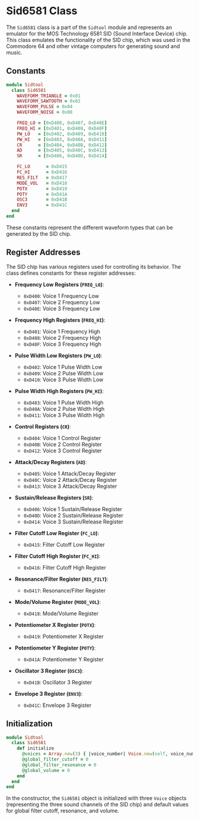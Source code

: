 # Sid6581 Class

The `Sid6581` class is a part of the `Sidtool` module and represents an emulator for the MOS Technology 6581 SID (Sound Interface Device) chip. This class emulates the functionality of the SID chip, which was used in the Commodore 64 and other vintage computers for generating sound and music.

## Constants

```ruby
module Sidtool
  class Sid6581
    WAVEFORM_TRIANGLE = 0x01
    WAVEFORM_SAWTOOTH = 0x02
    WAVEFORM_PULSE = 0x04
    WAVEFORM_NOISE = 0x08

    FREQ_LO = [0xD400, 0xD407, 0xD40E]
    FREQ_HI = [0xD401, 0xD408, 0xD40F]
    PW_LO   = [0xD402, 0xD409, 0xD410]
    PW_HI   = [0xD403, 0xD40A, 0xD411]
    CR      = [0xD404, 0xD40B, 0xD412]
    AD      = [0xD405, 0xD40C, 0xD413]
    SR      = [0xD406, 0xD40D, 0xD414]

    FC_LO      = 0xD415
    FC_HI      = 0xD416
    RES_FILT   = 0xD417
    MODE_VOL   = 0xD418
    POTX       = 0xD419
    POTY       = 0xD41A
    OSC3       = 0xD41B
    ENV3       = 0xD41C
  end
end
```

These constants represent the different waveform types that can be generated by the SID chip.

## Register Addresses

The SID chip has various registers used for controlling its behavior. The class defines constants for these register addresses:

- **Frequency Low Registers (`FREQ_LO`)**:
  - `0xD400`: Voice 1 Frequency Low
  - `0xD407`: Voice 2 Frequency Low
  - `0xD40E`: Voice 3 Frequency Low

- **Frequency High Registers (`FREQ_HI`)**:
  - `0xD401`: Voice 1 Frequency High
  - `0xD408`: Voice 2 Frequency High
  - `0xD40F`: Voice 3 Frequency High

- **Pulse Width Low Registers (`PW_LO`)**:
  - `0xD402`: Voice 1 Pulse Width Low
  - `0xD409`: Voice 2 Pulse Width Low
  - `0xD410`: Voice 3 Pulse Width Low

- **Pulse Width High Registers (`PW_HI`)**:
  - `0xD403`: Voice 1 Pulse Width High
  - `0xD40A`: Voice 2 Pulse Width High
  - `0xD411`: Voice 3 Pulse Width High

- **Control Registers (`CR`)**:
  - `0xD404`: Voice 1 Control Register
  - `0xD40B`: Voice 2 Control Register
  - `0xD412`: Voice 3 Control Register

- **Attack/Decay Registers (`AD`)**:
  - `0xD405`: Voice 1 Attack/Decay Register
  - `0xD40C`: Voice 2 Attack/Decay Register
  - `0xD413`: Voice 3 Attack/Decay Register

- **Sustain/Release Registers (`SR`)**:
  - `0xD406`: Voice 1 Sustain/Release Register
  - `0xD40D`: Voice 2 Sustain/Release Register
  - `0xD414`: Voice 3 Sustain/Release Register

- **Filter Cutoff Low Register (`FC_LO`)**:
  - `0xD415`: Filter Cutoff Low Register

- **Filter Cutoff High Register (`FC_HI`)**:
  - `0xD416`: Filter Cutoff High Register

- **Resonance/Filter Register (`RES_FILT`)**:
  - `0xD417`: Resonance/Filter Register

- **Mode/Volume Register (`MODE_VOL`)**:
  - `0xD418`: Mode/Volume Register

- **Potentiometer X Register (`POTX`)**:
  - `0xD419`: Potentiometer X Register

- **Potentiometer Y Register (`POTY`)**:
  - `0xD41A`: Potentiometer Y Register

- **Oscillator 3 Register (`OSC3`)**:
  - `0xD41B`: Oscillator 3 Register

- **Envelope 3 Register (`ENV3`)**:
  - `0xD41C`: Envelope 3 Register

## Initialization

```ruby
module Sidtool
  class Sid6581
    def initialize
      @voices = Array.new(3) { |voice_number| Voice.new(self, voice_number) }
      @global_filter_cutoff = 0
      @global_filter_resonance = 0
      @global_volume = 0
    end
  end
end
```

In the constructor, the `Sid6581` object is initialized with three `Voice` objects (representing the three sound channels of the SID chip) and default values for global filter cutoff, resonance, and volume.
